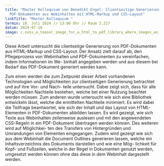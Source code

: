 ```yaml
---
title: "Master Kolloquium von Benedikt Engel: Clientseitige Generierung von
  PDF-Dokumenten aus Webinhalten mit HTML-Markup und CSS-Layout"
linkTitle: "Master Kolloquium "
termin: 10. Juli 2024 // 13:00 Uhr // Raum 3.217
datum: 2024-07-10
image: c.noss_a_teaser_image_for_a_html_to_pdf_library_where_images_an_63c0185b-ad0b-47b4-851c-0369af67b964.jpg
---
```

Diese Arbeit untersucht die clientseitge Generierung von PDF-Dokumenten aus HTML-Markup und CSS-Layout. Der Ansatz zielt darauf ab, den Pflegeprozess von Webinhalten und PDF-Dokumenten zu vereinfachen, indem Informationen im We- binhalt angegeben werden und aus diesem bei Bedarf das PDF-Dokument generiert werden kann.

Zum einen werden die zum Zeitpunkt dieser Arbeit vorhandenen Technologien und Möglichkeiten zur clientseitigen Generierung betrachtet und auf ihre Vor- und Nach- teile untersucht. Dabei zeigt sich, dass für alle Möglichkeiten Nachteile bestehen, welche bei einer Nutzung beachtet werden müssen. Zum anderen wurde untersucht wie sich eine Bibliothek entwickeln lässt, welche die ermittelten Nachteile minimiert. Es wird dabei die Teilfrage beantwortet, wie sich der Inhalt und das Layout von HTML-Elementen in PDF-Dokumenten abbilden lassen. Es wird gezeigt, wie sich Texte aus Webinhalten zeilenweise auslesen und mit den angewendeten CSS-Regeln in ein PDF-Dokument übertragen werden können. Des weiteren wird auf Möglichkei- ten des Transfers von Hintergründen und Umrandungen von Elementen eingegangen. Zudem wird gezeigt wie sich aus dem Webinhalt die Document Outlines generieren lassen, welche ein Inhaltsverzeichnis des Dokuments darstellen und wie eine Mög- lichkeit für Kopf- und Fußzeilen, welche in der Regel in Dokumenten genutzt werden, umgesetzt werden können ohne das diese in dem Webinhalt dargestellt werden.
